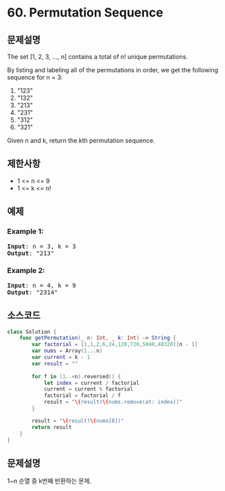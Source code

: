 # 60. Permutation Sequence

## 문제설명
The set [1, 2, 3, ..., n] contains a total of n! unique permutations.

By listing and labeling all of the permutations in order, we get the following sequence for n = 3:

1. "123"
2. "132"
3. "213"
4. "231"
5. "312"
6. "321"

Given n and k, return the kth permutation sequence.

## 제한사항
- 1 <= n <= 9
- 1 <= k <= n!

## 예제
### Example 1:
<pre>
<b>Input</b>: n = 3, k = 3
<b>Output</b>: "213"
</pre>

### Example 2:
<pre>
<b>Input</b>: n = 4, k = 9
<b>Output</b>: "2314"
</pre>

## 소스코드
```Swift
class Solution {
    func getPermutation(_ n: Int, _ k: Int) -> String {
        var factorial = [1,1,2,6,24,120,720,5040,40320][n - 1]
        var nums = Array(1...n)
        var current = k - 1 
        var result = ""
        
        for f in (1..<n).reversed() {
            let index = current / factorial
            current = current % factorial
            factorial = factorial / f
            result = "\(result)\(nums.remove(at: index))"
        }

        result = "\(result)\(nums[0])"
        return result
    }
}
```

## 문제설명
1~n 순열 중 k번째 반환하는 문제.